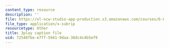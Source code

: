 ```yaml
---
content_type: resource
description: ''
file: https://ol-ocw-studio-app-production.s3.amazonaws.com/courses/6-811-principles-and-practice-of-assistive-technology-fall-2014/72546fbee7ff59419daa38dc4c4b5ef9_x18bMLW4eO4.vtt
file_type: application/x-subrip
resourcetype: Other
title: 3play caption file
uid: 72546fbe-e7ff-5941-9daa-38dc4c4b5ef9
---
```

